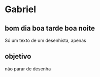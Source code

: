 # Gabriel

## bom dia boa tarde boa noite

Só um texto de um desenhista, apenas 

## objetivo

não parar de desenha 